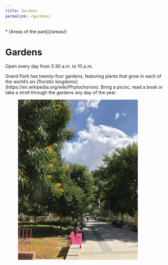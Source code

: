 ```yaml
---
title: Gardens
permalink: /gardens/
---
```


<nav markdown="1">
* [Areas of the park](/areas/)
</nav>

# Gardens

Open every day from 5:30 a.m. to 10 p.m.

<p style="grid-column-start: 2" markdown="1">
Grand Park has twenty-four gardens, featuring plants that grow in each of the world’s six [floristic kingdoms](https://en.wikipedia.org/wiki/Phytochorion). Bring a picnic, read a book or take a stroll through the gardens any day of the year.
</p>

<figure>
  <img src="/uploads/gardens-2.jpg" alt="Gardens" height="500" />
</figure>
